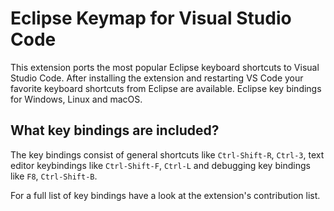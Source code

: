 # Eclipse Keymap for Visual Studio Code

This extension ports the most popular Eclipse keyboard shortcuts to Visual Studio Code. After installing the extension and restarting VS Code your favorite keyboard shortcuts from Eclipse are available.
Eclipse key bindings for Windows, Linux and macOS.


## What key bindings are included?

The key bindings consist of general shortcuts like `Ctrl-Shift-R`, `Ctrl-3`, text editor keybindings like `Ctrl-Shift-F`, `Ctrl-L` and debugging key bindings like  `F8`, `Ctrl-Shift-B`.

For a full list of key bindings have a look at the extension's contribution list. 
